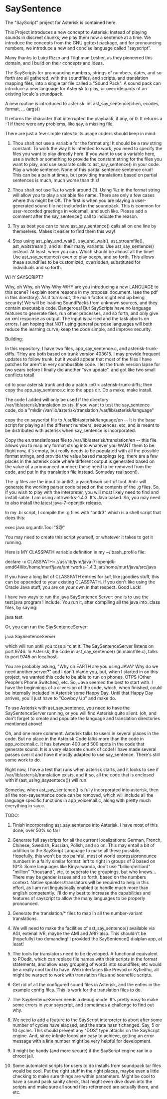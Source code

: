 SaySentence
===========

The "SayScript" project for Asterisk is contained here.

This Project introduces a new concept to Asterisk: Instead of 
playing sounds in discreet chunks, we play them now a sentence
at a time. We introduce the concepts from the GNU gettext package,
and for pronouncing numbers, we introduce a new and concise 
language called "sayscript".

Many thanks to Luigi Rizzo and Tilghman Lesher, as they pioneered
this domain, and I build on their concepts and ideas.

The SayScripts for pronouncing numbers, strings of numbers, dates,
and so forth are all gathered, with the soundfiles, and scripts,
and translation mapping files, into a single tar file called a 
"Sound Pack". A sound pack can introduce a new language for Asterisk
to play, or override parts of an existing locale's soundpack. 

A new routine is introduced to asterisk: int ast_say_sentence(chen, ecodes, format, ... (args))

It returns the character that interrupted the playback, if any, or 0.
It returns a -1 if there were any problems, like say, a missing file.

There are just a few simple rules to its usage coders should keep in mind:

1. Thou shalt not use a variable for the format arg! It should be a raw string constant.
   To work the way it is intended to work, you need to specify the files you want to play
   directly here. If you want to use a variable here, use a switch or something to provide
   the constant string for the files you want to play, and use separate calls to ast_say_sentence() 
   in your code. Play a whole sentence. None of this partial sentence sentence crud! 
   This can be a pain at times, but providing translations based on partial sentences is much, 
   much worse than this!

2. Thou shalt not use %z to work around (1). Using %z in the format string will allow
   you to play a variable file name. There are only a few cases where this might be OK.
   The first is when you are playing a user-generated sound file not included in the soundpack.
   This is common for user-recorded greetings in voicemail, and such like. Please add a comment
   after the say_sentence() call to indicate the reason.

3. Try as best you can to have ast_say_sentence() calls all on one line by themselves. Makes it
   easier to find them this way!

4. Stop using ast_play_and_wait(), say_and_wait(), ast_streamfile(), ast_waitstream(), and all their
  many variants. Use ast_say_sentence() instead. At least, when you can. Which should be almost all
  the time! Use ast_say_sentence() even to play beeps, and so forth. This allows these soundfiles to
  be customized, overridden, substituted for individuals and so forth. 


WHY SAYSCRIPT?

Why, oh Why, oh Why-Why-WHY are you introducing a new LANGUAGE to this scene? I explain some
reasons in my proposal document. (see the pdf in this directory). As it turns out, the main
factor might end up being security! We will be loading SoundPacks from unknown sources, and
they contain executable code. Dangerous! But SayScripts have no language features to generate
files, run other processes, and so forth, and only give an xml response as output. The input
is parsed and the task aborts on errors. I am hoping that NOT using general purpose languages
will both reduce the learning curve, keep the code simple, and improve security.



Building:

In this repository, I have two files, app_say_sentence.c, and asterisk-trunk-diffs. THey are 
both based on trunk version 403615. I may provide frequent updates to follow trunk, but it would
appear that most of the files I have patches for aren't in very combustible code. I let the
trunk version lapse for two years before I finally did another "svn update", and got like two
small conflicts total! 

cd to your asterisk trunk and do a patch -p0 < asterisk-trunk-diffs; then copy the app_say_sentence.c
into the apps dir. Do a make, make install.

The code I added will only be used if the directory /var/lib/asterisk/translation exists. If you
want to test the say_sentence code, do a "mkdir /var/lib/asterisk/translation /var/lib/asterisk/language"

copy the en.sayscript file to /usr/lib/asterisk/language/en  -- It is the base script for playing all the
different numbers, sequences, etc, and is meant to be distributed with asterisk when say_sentence is 
incorporated.

Copy the en.translationset file to /var/lib/asterisk/translation/en   -- this file allows you to map
any format string into whatever you WANT them to be. Right now, it's empty, but really needs to be populated
with all the possible format strings, and provide the value based mappings (eg, there are a few places
in the asterisk code where different output is generated based on the value of a pronounced number; these
need to be removed from the code, and put in the translation file instead. Someday real soon!).


The .g files are the input to antlr3, a yacc/bison sort of tool. Antlr will generate the working
parser code based on the contents of the .g files. So, if you wish to play with the interpreter, you will
most likely need to find and install sable. I am using antlrworks-1.4.3. It's Java based. So, you may need to also install the
latest java-7-openjdk release.

In my .bi script, I compile the .g files with "antlr3" which is a shell script that does this:

exec java org.antlr.Tool "$@"

You may need to create this script yourself, or whatever it takes to get it running.

Here is MY CLASSPATH variable definition in my ~/.bash_profile file:

declare -x CLASSPATH=.:/usr/lib/jvm/java-7-openjdk-amd64/lib:/home/murf/java/antlrworks-1.4.3.jar:/home/murf/java/src/java

If you have a long list of CLASSPATH entries for scf, like jgoodies stuff, this can be appended to your existing CLASSPATH. If you
don't like using the Oracle Java stuff, you are on your own in that respect. Good Luck!

I have two ways to run the java SaySentence Server:  one is to use the test.java program I include. 
You run it, after compiling all the java into .class files, by saying:

java test

Or, you can run the SaySentenceServer:

java SaySentenceServer

which will run until you toss a ^c at it. The SaySentenceServer listens on port 9746. In Asterisk, the code in ast_say_sentence() (in main/file.c),
talks to port 9745 on localhost. 

You are probably asking, "Why on EARTH are you using JAVA? Why do we need another server?" and I don't blame you, but,
when I started in on this project, we wanted this code to be able to run on phones, OTPS (Other People's Phone Switches), etc.
So, Java seemed the best to start with. I have the beginnings of a c-version of the code, which, when finished, could be internally
included in Asterisk some Happy Day. Until that Happy Day arrives, you'll just have to "Cowboy Up" and make do.


To use Asterisk with ast_say_sentence, you need to have the SaySentenceServer running, or you will find Asterisk quite silent.
(oh, and don't forget to create and populate the language and translation directories mentioned above!

Oh, and one more comment. Asterisk talks to users in several places in the code. But no place in the Asterisk Code talks more than 
the code in app_voicemail.c. It has between 400 and 500 spots in the code that generate sound. It is a very elaborate chunk of code!
I have made several passes over it and have it mostly adapted to use say_sentence. There's still some work to do.

Right now, I have a test that runs when asterisk starts, and it looks to see if /var/lib/asterisk/translation exists, and if so,
all the code that is enclosed with  if (ast_using_saysentece()) will run. 

Someday, when ast_say_sentence() is fully incorporated into asterisk, then all the non-saysentence code can be removed, which will
include all the language specific functions in app_voicemail.c, along with pretty much everything in say.c. 


TODO:

1. Finish incorporating ast_say_sentence into Asterisk. I have most of this done, over 50% so far!

2. Generate full sayscripts for all the current localizations: German, French, Chinese, Swedish, Russian, Polish, and so on. This may entail
   a bit of addition to the SayScript Language to make all these possible.  Hopefully, this won't be too painful, most of
   world express/pronounce numbers in a fairly similar format: left to right in groups of 3 based on 10^3. Some languages like
   Kinyarwanda, don't use "billion/milliard" "million" "thousand", etc. to seperate the groupings, but who knows...
   There may be gender issues and so forth, based on the numbers context. Native speakers/translators will be required
   to help in this effort, as I am not linguistically enabled to handle much more than english competently. I'll do my
   best to increase the capabilities and features of sayscript to allow the many languages to be properly pronounced.

3. Generate the translation/* files to map in all the number-variant translations.

4. We will need to make the facilities of ast_say_sentence() available via AGI, extenal IVR, maybe the AMI and ARI? also. This shouldn't
   be (hopefully) too demanding! I provided the SaySentence() dialplan app, at least!

5. The tools for translators need to be developed. A functional equivalent to POedit, which can replace file names with their scripts
   in the format statements, and allow easy grouping of words into soundfiles, etc would be a really cool tool to have.  Web interfaces
   like Prevod or Kyfieithu, all might be warped to work with translation files and soundfile scripts.

6. Get rid of all the configured sound files in Asterisk, and the enties in the example config files. This is work for the translation files to do.

7. The SaySentenceServer needs a debug mode. It's pretty easy to make some errors in your sayscript, and sometimes a challenge
   to find out why.

8. We need to add a feature to the SayScript interpreter to abort after some number of cycles have elapsed, and the state hasn't
   changed. Say, 5 or 10 cycles. This should prevent any "DOS" type attacks on the SayScript engine. And, since infinite loops
   are easy to achieve, getting an error message with a line number might be very helpful for development.

10. It might be handy (and more secure) if the SayScript engine ran in a chroot jail.

11. Some automated scripts for users to do installs from soundpack tar files would be cool. Put the right stuff in the right places,
    maybe even a little checking to make sure things are within parameters. Might be cool to have a sound pack sanity check, that might
    even dive down into the scripts and make sure all sound files referenced are actually there, and etc.



